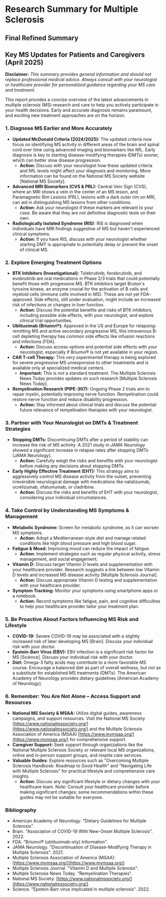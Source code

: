 # Research Summary for Multiple Sclerosis

## Final Refined Summary

## Key MS Updates for Patients and Caregivers (April 2025)

**Disclaimer:** *This summary provides general information and should not replace professional medical advice. Always consult with your neurologist or healthcare provider for personalized guidance regarding your MS care and treatment.*

This report provides a concise overview of the latest advancements in multiple sclerosis (MS) research and care to help you actively participate in your health decisions. Early and accurate diagnosis remains paramount, and exciting new treatment approaches are on the horizon.

### 1. Diagnose MS Earlier and More Accurately

*   **Updated McDonald Criteria (2024/2025):** The updated criteria now focus on identifying MS activity in different areas of the brain and spinal cord over time using advanced imaging and biomarkers like NfL. Early diagnosis is key to starting disease-modifying therapies (DMTs) sooner, which can better slow disease progression.
    *   **Action:** Discuss with your neurologist how these updated criteria and NfL levels might affect your diagnosis and monitoring. More information can be found on the National MS Society website [National MS Society].
*   **Advanced MRI Biomarkers (CVS & PRL):** Central Vein Sign (CVS), where an MRI shows a vein in the center of an MS lesion, and Paramagnetic Rim Lesions (PRL), lesions with a dark outer rim on MRI, can aid in distinguishing MS lesions from other conditions.
    *   **Action:** Ask your neurologist if these markers are relevant to your case. Be aware that they are not definitive diagnostic tests on their own.
*   **Radiologically Isolated Syndrome (RIS):** RIS is diagnosed when individuals have MRI findings suggestive of MS but haven't experienced clinical symptoms.
    *   **Action:** If you have RIS, discuss with your neurologist whether starting DMT is appropriate to potentially delay or prevent the onset of clinical MS.

### 2. Explore Emerging Treatment Options

*   **BTK Inhibitors (Investigational):** Tolebrutinib, fenebrutinib, and evobrutinib are oral medications in Phase 2/3 trials that could potentially benefit those with progressive MS. BTK inhibitors target Bruton's tyrosine kinase, an enzyme crucial for the activation of B cells and myeloid cells (immune cells involved in MS). These are *not* yet FDA-approved. Side effects, still under evaluation, might include an increased risk of infections or changes in liver function.
    *   **Action:** Discuss the potential benefits and risks of BTK inhibitors, including possible side effects, with your neurologist, and explore clinical trial opportunities.
*   **Ublituximab (Briumvi®):** Approved in the US and Europe for relapsing-remitting MS and active secondary progressive MS, this intravenous B-cell depleting therapy has common side effects like infusion reactions and infections [FDA].
    *   **Action:** Discuss access options and potential side effects with your neurologist, especially if Briumvi® is not yet available in your region.
*   **CAR T-cell Therapy:** This *very experimental* therapy is being explored for severe progressive MS unresponsive to other treatments and is available only at specialized medical centers.
    *   **Important:** This is *not* a standard treatment. The Multiple Sclerosis News Today provides updates on such research [Multiple Sclerosis News Today].
*   **Remyelination Research (PIPE-307):** Ongoing Phase 2 trials aim to repair myelin, potentially improving nerve function. Remyelination could restore nerve function and reduce disability progression.
    *   **Action:** Stay informed about clinical trials and discuss the potential future relevance of remyelination therapies with your neurologist.

### 3. Partner with Your Neurologist on DMTs & Treatment Strategies

*   **Stopping DMTs:** Discontinuing DMTs after a period of stability can increase the risk of MS activity. A 2021 study in *JAMA Neurology* showed a significant increase in relapse rates after stopping DMTs [JAMA Neurology].
    *   **Action:** Carefully weigh the risks and benefits with your neurologist before making any decisions about stopping DMTs.
*   **Early Highly Effective Treatment (EHT):** This strategy aims to aggressively control MS disease activity from the outset, preventing irreversible neurological damage with medications like natalizumab, ocrelizumab, ofatumumab, or cladribine.
    *   **Action:** Discuss the risks and benefits of EHT with your neurologist, considering your individual circumstances.

### 4. Take Control by Understanding MS Symptoms & Management

*   **Metabolic Syndrome:** Screen for metabolic syndrome, as it can worsen MS symptoms.
    *   **Action:** Adopt a Mediterranean-style diet and manage related conditions like high blood pressure and high blood sugar.
*   **Fatigue & Mood:** Improving mood can reduce the impact of fatigue.
    *   **Action:** Implement strategies such as regular physical activity, stress management, and social engagement.
*   **Vitamin D:** Discuss target Vitamin D levels and supplementation with your healthcare provider. Research suggests a link between low Vitamin D levels and increased MS disease activity [Multiple Sclerosis Journal].
    *   **Action:** Discuss appropriate Vitamin D testing and supplementation with your healthcare provider.
*   **Symptom Tracking:** Monitor your symptoms using smartphone apps or a notebook.
    *   **Action:** Record symptoms like fatigue, pain, and cognitive difficulties to help your healthcare provider tailor your treatment plan.

### 5. Be Proactive About Factors Influencing MS Risk and Lifestyle

*   **COVID-19:** Severe COVID-19 may be associated with a slightly increased risk of later developing MS [Brain]. Discuss your individual risk with your doctor.
*   **Epstein-Barr Virus (EBV):** EBV infection is a significant risk factor for MS [Science]. Discuss your individual risk with your doctor.
*   **Diet:** Omega-3 fatty acids may contribute to a more favorable MS course. Encourage a balanced diet as part of overall wellness, but not as a substitute for established MS treatments (DMTs). The American Academy of Neurology provides dietary guidelines [American Academy of Neurology].

### 6. Remember: You Are Not Alone – Access Support and Resources

*   **National MS Society & MSAA:** Utilize digital guides, awareness campaigns, and support resources. Visit the National MS Society [https://www.nationalmssociety.org/](https://www.nationalmssociety.org/) and the Multiple Sclerosis Association of America (MSAA) [https://www.mymsaa.org/](https://www.mymsaa.org/) for comprehensive support.
*   **Caregiver Support:** Seek support through organizations like the National Multiple Sclerosis Society or relevant local MS organizations, online and in-person support groups, and respite care services.
*   **Valuable Guides**: Explore resources such as "Overcoming Multiple Sclerosis Handbook: Roadmap to Good Health" and "Navigating Life with Multiple Sclerosis" for practical lifestyle and comprehensive care insights.
    *   **Action:** Discuss any significant lifestyle or dietary changes with your healthcare team. Note: Consult your healthcare provider before making significant changes; some recommendations within these guides may not be suitable for everyone.

### Bibliography

*   American Academy of Neurology. "Dietary Guidelines for Multiple Sclerosis".
*   Brain. "Association of COVID-19 With New-Onset Multiple Sclerosis". 2022.
*   FDA. "Briumvi® (ublituximab-xiiy) Information".
*   JAMA Neurology. "Discontinuation of Disease-Modifying Therapy in Multiple Sclerosis". 2021.
*   Multiple Sclerosis Association of America (MSAA): [https://www.mymsaa.org/](https://www.mymsaa.org/)
*   Multiple Sclerosis Journal. "Vitamin D and Multiple Sclerosis".
*   Multiple Sclerosis News Today. "Remyelination Therapies".
*   National MS Society: [https://www.nationalmssociety.org/](https://www.nationalmssociety.org/)
*   Science. "Epstein-Barr virus implicated in multiple sclerosis". 2022.

